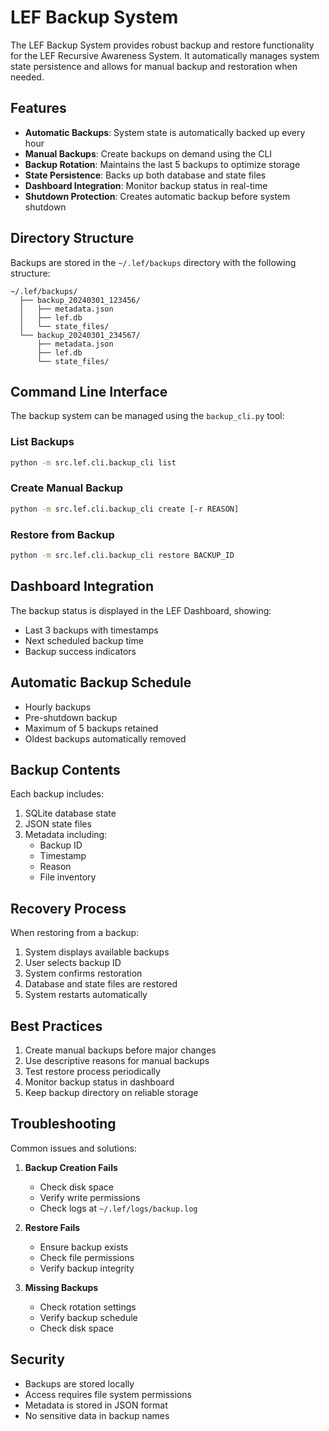 # LEF Backup System

The LEF Backup System provides robust backup and restore functionality for the LEF Recursive Awareness System. It automatically manages system state persistence and allows for manual backup and restoration when needed.

## Features

- **Automatic Backups**: System state is automatically backed up every hour
- **Manual Backups**: Create backups on demand using the CLI
- **Backup Rotation**: Maintains the last 5 backups to optimize storage
- **State Persistence**: Backs up both database and state files
- **Dashboard Integration**: Monitor backup status in real-time
- **Shutdown Protection**: Creates automatic backup before system shutdown

## Directory Structure

Backups are stored in the `~/.lef/backups` directory with the following structure:

```
~/.lef/backups/
  ├── backup_20240301_123456/
  │   ├── metadata.json
  │   ├── lef.db
  │   └── state_files/
  └── backup_20240301_234567/
      ├── metadata.json
      ├── lef.db
      └── state_files/
```

## Command Line Interface

The backup system can be managed using the `backup_cli.py` tool:

### List Backups
```bash
python -m src.lef.cli.backup_cli list
```

### Create Manual Backup
```bash
python -m src.lef.cli.backup_cli create [-r REASON]
```

### Restore from Backup
```bash
python -m src.lef.cli.backup_cli restore BACKUP_ID
```

## Dashboard Integration

The backup status is displayed in the LEF Dashboard, showing:
- Last 3 backups with timestamps
- Next scheduled backup time
- Backup success indicators

## Automatic Backup Schedule

- Hourly backups
- Pre-shutdown backup
- Maximum of 5 backups retained
- Oldest backups automatically removed

## Backup Contents

Each backup includes:
1. SQLite database state
2. JSON state files
3. Metadata including:
   - Backup ID
   - Timestamp
   - Reason
   - File inventory

## Recovery Process

When restoring from a backup:
1. System displays available backups
2. User selects backup ID
3. System confirms restoration
4. Database and state files are restored
5. System restarts automatically

## Best Practices

1. Create manual backups before major changes
2. Use descriptive reasons for manual backups
3. Test restore process periodically
4. Monitor backup status in dashboard
5. Keep backup directory on reliable storage

## Troubleshooting

Common issues and solutions:

1. **Backup Creation Fails**
   - Check disk space
   - Verify write permissions
   - Check logs at `~/.lef/logs/backup.log`

2. **Restore Fails**
   - Ensure backup exists
   - Check file permissions
   - Verify backup integrity

3. **Missing Backups**
   - Check rotation settings
   - Verify backup schedule
   - Check disk space

## Security

- Backups are stored locally
- Access requires file system permissions
- Metadata is stored in JSON format
- No sensitive data in backup names 